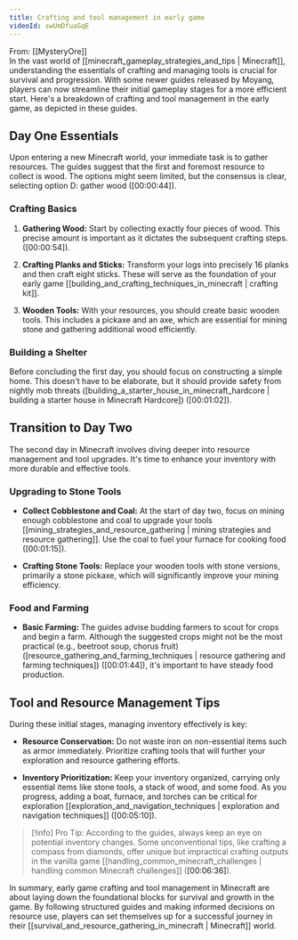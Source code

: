 ```yaml
---
title: Crafting and tool management in early game
videoId: swUmDfuaGqE
---
```


From: [[MysteryOre]] <br/> 
In the vast world of [[minecraft_gameplay_strategies_and_tips | Minecraft]], understanding the essentials of crafting and managing tools is crucial for survival and progression. With some newer guides released by Moyang, players can now streamline their initial gameplay stages for a more efficient start. Here's a breakdown of crafting and tool management in the early game, as depicted in these guides.

## Day One Essentials

Upon entering a new Minecraft world, your immediate task is to gather resources. The guides suggest that the first and foremost resource to collect is wood. The options might seem limited, but the consensus is clear, selecting option D: gather wood (<a class="yt-timestamp" data-t="00:00:44">[00:00:44]</a>).

### Crafting Basics

1. **Gathering Wood:** Start by collecting exactly four pieces of wood. This precise amount is important as it dictates the subsequent crafting steps. (<a class="yt-timestamp" data-t="00:00:54">[00:00:54]</a>).
   
2. **Crafting Planks and Sticks:** Transform your logs into precisely 16 planks and then craft eight sticks. These will serve as the foundation of your early game [[building_and_crafting_techniques_in_minecraft | crafting kit]].

3. **Wooden Tools:** With your resources, you should create basic wooden tools. This includes a pickaxe and an axe, which are essential for mining stone and gathering additional wood efficiently.

### Building a Shelter

Before concluding the first day, you should focus on constructing a simple home. This doesn't have to be elaborate, but it should provide safety from nightly mob threats ([building_a_starter_house_in_minecraft_hardcore | building a starter house in Minecraft Hardcore]) (<a class="yt-timestamp" data-t="00:01:02">[00:01:02]</a>).

## Transition to Day Two

The second day in Minecraft involves diving deeper into resource management and tool upgrades. It's time to enhance your inventory with more durable and effective tools.

### Upgrading to Stone Tools

- **Collect Cobblestone and Coal:** At the start of day two, focus on mining enough cobblestone and coal to upgrade your tools [[mining_strategies_and_resource_gathering | mining strategies and resource gathering]]. Use the coal to fuel your furnace for cooking food (<a class="yt-timestamp" data-t="00:01:15">[00:01:15]</a>).

- **Crafting Stone Tools:** Replace your wooden tools with stone versions, primarily a stone pickaxe, which will significantly improve your mining efficiency.

### Food and Farming

- **Basic Farming:** The guides advise budding farmers to scout for crops and begin a farm. Although the suggested crops might not be the most practical (e.g., beetroot soup, chorus fruit) ([resource_gathering_and_farming_techniques | resource gathering and farming techniques]) (<a class="yt-timestamp" data-t="00:01:44">[00:01:44]</a>), it's important to have steady food production.

## Tool and Resource Management Tips

During these initial stages, managing inventory effectively is key:

- **Resource Conservation:** Do not waste iron on non-essential items such as armor immediately. Prioritize crafting tools that will further your exploration and resource gathering efforts.

- **Inventory Prioritization:** Keep your inventory organized, carrying only essential items like stone tools, a stack of wood, and some food. As you progress, adding a boat, furnace, and torches can be critical for exploration [[exploration_and_navigation_techniques | exploration and navigation techniques]] (<a class="yt-timestamp" data-t="00:05:10">[00:05:10]</a>).

> [!info] Pro Tip:
> According to the guides, always keep an eye on potential inventory changes. Some unconventional tips, like crafting a compass from diamonds, offer unique but impractical crafting outputs in the vanilla game [[handling_common_minecraft_challenges | handling common Minecraft challenges]] (<a class="yt-timestamp" data-t="00:06:36">[00:06:36]</a>).

In summary, early game crafting and tool management in Minecraft are about laying down the foundational blocks for survival and growth in the game. By following structured guides and making informed decisions on resource use, players can set themselves up for a successful journey in their [[survival_and_resource_gathering_in_minecraft | Minecraft]] world.